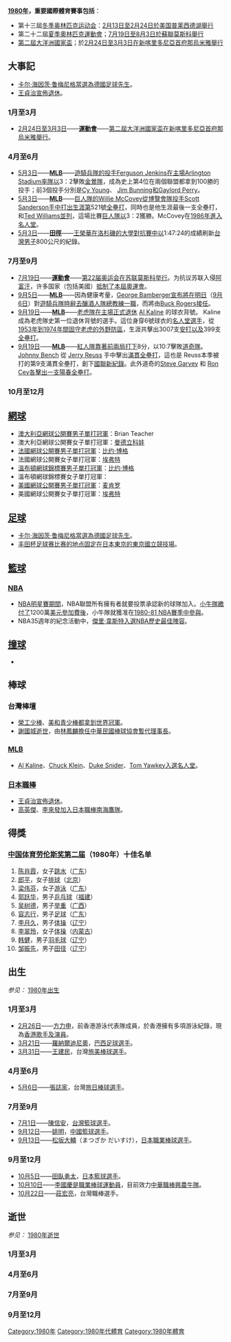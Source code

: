 **[1980年](../Page/1980年.md "wikilink")，重要國際體育賽事包括**：

  - 第十三屆[冬季奥林匹克运动会](../Page/1980年冬季奧林匹克運動會.md "wikilink")：[2月13日至](../Page/2月13日.md "wikilink")[2月24日於](../Page/2月24日.md "wikilink")[美国](../Page/美国.md "wikilink")[普莱西德湖舉行](../Page/普莱西德湖.md "wikilink")
  - 第二十二屆[夏季奧林匹克運動會](../Page/1980年夏季奧林匹克運動會.md "wikilink")；[7月19日至](../Page/7月19日.md "wikilink")[8月3日於](../Page/8月3日.md "wikilink")[蘇聯](../Page/蘇聯.md "wikilink")[莫斯科舉行](../Page/莫斯科.md "wikilink")
  - [第二屆大洋洲國家盃](../Page/第二屆大洋洲國家盃.md "wikilink")；於[2月24日至](../Page/2月24日.md "wikilink")[3月3日在](../Page/3月3日.md "wikilink")[新喀里多尼亞首府](../Page/新喀里多尼亞.md "wikilink")[那烏米雅舉行](../Page/那烏米雅.md "wikilink")

## 大事記

  - [卡尔·海因茨·鲁梅尼格當選為](../Page/卡尔·海因茨·鲁梅尼格.md "wikilink")[德國足球先生](../Page/德國足球先生.md "wikilink")。
  - [王貞治宣佈](../Page/王貞治.md "wikilink")[退休](../Page/退休.md "wikilink")。

### 1月至3月

  - [2月24日至](../Page/2月24日.md "wikilink")[3月3日](../Page/3月3日.md "wikilink")——**[運動會](../Page/運動會.md "wikilink")**——[第二屆大洋洲國家盃在](../Page/第二屆大洋洲國家盃.md "wikilink")[新喀里多尼亞首府](../Page/新喀里多尼亞.md "wikilink")[那烏米雅舉行](../Page/那烏米雅.md "wikilink")。

### 4月至6月

  - [5月3日](../Page/5月3日.md "wikilink")——**[MLB](../Page/MLB.md "wikilink")**——[遊騎兵隊的](../Page/遊騎兵隊.md "wikilink")[投手](../Page/投手.md "wikilink")[Ferguson
    Jenkins在主場](../Page/Ferguson_Jenkins.md "wikilink")[Arlington
    Stadium率隊以](../Page/Arlington_Stadium.md "wikilink")3：2擊敗[金鶯隊](../Page/金鶯隊.md "wikilink")，成為史上第4位在兩個聯盟都拿到100勝的投手；前3個投手分別是[Cy
    Young](../Page/Cy_Young.md "wikilink")、 [Jim
    Bunning和](../Page/Jim_Bunning.md "wikilink")[Gaylord
    Perry](../Page/Gaylord_Perry.md "wikilink")。
  - [5月3日](../Page/5月3日.md "wikilink")——**[MLB](../Page/MLB.md "wikilink")**——[巨人隊的](../Page/巨人隊.md "wikilink")[Willie
    McCovey從](../Page/Willie_McCovey.md "wikilink")[博覽會隊](../Page/博覽會隊.md "wikilink")[投手](../Page/投手.md "wikilink")[Scott
    Sanderson手中打出生涯第](../Page/Scott_Sanderson.md "wikilink")521號[全壘打](../Page/全壘打.md "wikilink")，同時也是他生涯最後一支全壘打，和[Ted
    Williams並列](../Page/Ted_Williams.md "wikilink")，這場比賽[巨人隊以](../Page/巨人隊.md "wikilink")3：2獲勝。McCovey在[1986年進入](../Page/1986年.md "wikilink")[名人堂](../Page/名人堂.md "wikilink")。
  - [5月3日](../Page/5月3日.md "wikilink")——**[田徑](../Page/田徑.md "wikilink")**——[王榮華在](../Page/王榮華.md "wikilink")[洛杉磯的大學對抗賽中以](../Page/洛杉磯.md "wikilink")1:47:24的成績刷新[台灣男子](../Page/台灣.md "wikilink")800公尺的紀錄。

### 7月至9月

  - [7月19日](../Page/7月19日.md "wikilink")——**[運動會](../Page/運動會.md "wikilink")**——[第22届奥运会在](../Page/1980年夏季奥林匹克运动会.md "wikilink")[苏联](../Page/苏联.md "wikilink")[莫斯科举行](../Page/莫斯科.md "wikilink")。为抗议苏联入侵[阿富汗](../Page/阿富汗.md "wikilink")，许多国家（包括美國）[抵制了本屆奧運會](../Page/抵制.md "wikilink")。
  - [9月5日](../Page/9月5日.md "wikilink")——**[MLB](../Page/MLB.md "wikilink")**——因為健康考量，[George
    Bamberger宣布將在明日](../Page/George_Bamberger.md "wikilink")（[9月6日](../Page/9月6日.md "wikilink")）對[遊騎兵隊時辭去](../Page/遊騎兵隊.md "wikilink")[釀酒人隊總教練一職](../Page/釀酒人隊.md "wikilink")，而將由[Buck
    Rogers接任](../Page/Buck_Rogers.md "wikilink")。
  - [9月19日](../Page/9月19日.md "wikilink")——**[MLB](../Page/MLB.md "wikilink")**——[老虎隊在主場正式退休](../Page/老虎隊.md "wikilink")
    [Al Kaline](../Page/Al_Kaline.md "wikilink") 的球衣背號。 Kaline
    成為老虎隊史第一位退休背號的選手。這位身穿6號球衣的[名人堂選手](../Page/名人堂.md "wikilink")，從[1953年到](../Page/1953年.md "wikilink")[1974年間固守老虎的](../Page/1974年.md "wikilink")[外野防區](../Page/外野.md "wikilink")，生涯共擊出3007支[安打以及](../Page/安打.md "wikilink")399支[全壘打](../Page/全壘打.md "wikilink")。
  - [9月19日](../Page/9月19日.md "wikilink")——**[MLB](../Page/MLB.md "wikilink")**——[紅人隊靠著前兩局打下](../Page/紅人隊.md "wikilink")8分，以10:7擊敗[道奇隊](../Page/道奇隊.md "wikilink")。
    [Johnny Bench](../Page/Johnny_Bench.md "wikilink") 從 [Jerry
    Reuss](../Page/Jerry_Reuss.md "wikilink")
    手中擊出[滿貫全壘打](../Page/滿貫全壘打.md "wikilink")，這也是
    Reuss本季被打的第9支滿貫全壘打，創下[國聯新紀錄](../Page/國聯.md "wikilink")。此外道奇的[Steve
    Garvey](../Page/Steve_Garvey.md "wikilink") 和 [Ron
    Cey各擊出一支](../Page/Ron_Cey.md "wikilink")[陽春全壘打](../Page/陽春全壘打.md "wikilink")。

### 10月至12月

## [網球](../Page/網球.md "wikilink")

  - [澳大利亞網球公開賽男子單打冠軍](../Page/澳大利亞網球公開賽.md "wikilink")：Brian Teacher
  - 澳大利亞網球公開賽女子單打冠軍：[曼德立科娃](../Page/曼德立科娃.md "wikilink")
  - [法國網球公開賽男子單打冠軍](../Page/法國網球公開賽.md "wikilink")：[比约·博格](../Page/比约·博格.md "wikilink")
  - 法國網球公開賽女子單打冠軍：[埃弗特](../Page/埃弗特.md "wikilink")
  - [溫布頓網球錦標賽男子單打冠軍](../Page/溫布頓網球錦標賽.md "wikilink")：[比约·博格](../Page/比约·博格.md "wikilink")
  - 溫布頓網球錦標賽女子單打冠軍：
  - [美國網球公開賽男子單打冠軍](../Page/美國網球公開賽.md "wikilink")：[麦肯罗](../Page/約翰·麥肯羅.md "wikilink")
  - 美國網球公開賽女子單打冠軍：[埃弗特](../Page/埃弗特.md "wikilink")

## [足球](../Page/足球.md "wikilink")

  - [卡尔·海因茨·鲁梅尼格當選為](../Page/卡尔·海因茨·鲁梅尼格.md "wikilink")[德國足球先生](../Page/德國足球先生.md "wikilink")。
  - [丰田杯足球赛比赛的地点固定在](../Page/丰田杯足球赛.md "wikilink")[日本](../Page/日本.md "wikilink")[東京的](../Page/東京.md "wikilink")[東京國立競技場](../Page/東京國立競技場.md "wikilink")。

## [籃球](../Page/籃球.md "wikilink")

### [NBA](../Page/NBA.md "wikilink")

  - [NBA明星賽期間](../Page/NBA明星賽.md "wikilink")，NBA聯盟所有擁有者就要投票承認新的球隊加入。[小牛隊繳付了](../Page/小牛隊.md "wikilink")1200萬[美元參加費後](../Page/美元.md "wikilink")，小牛隊就獲准在[1980-81
    NBA賽季中參與](../Page/1980-81_NBA賽季.md "wikilink")。
  - NBA35週年的紀念活動中，[傑里·韋斯特入選NBA歷史最佳陣容](../Page/傑里·韋斯特.md "wikilink")。

## [撞球](../Page/撞球.md "wikilink")

  -
## 棒球

### 台灣棒壇

  - [榮工少棒](../Page/榮工少棒.md "wikilink")、[美和青少棒都拿到世界冠軍](../Page/美和青少棒.md "wikilink")。
  - [謝國城逝世](../Page/謝國城.md "wikilink")，由[林鳳麟擔任](../Page/林鳳麟.md "wikilink")[中華民國棒球協會暫代理事長](../Page/中華民國棒球協會.md "wikilink")。

### [MLB](../Page/MLB.md "wikilink")

  - [Al Kaline](../Page/Al_Kaline.md "wikilink")、[Chuck
    Klein](../Page/Chuck_Klein.md "wikilink")、[Duke
    Snider](../Page/Duke_Snider.md "wikilink")、[Tom
    Yawkey入選](../Page/Tom_Yawkey.md "wikilink")[名人堂](../Page/名人堂.md "wikilink")。

### [日本職棒](../Page/日本職棒.md "wikilink")

  - [王貞治宣佈](../Page/王貞治.md "wikilink")[退休](../Page/退休.md "wikilink")。
  - [高英傑](../Page/高英傑.md "wikilink")、[李來發加入](../Page/李來發.md "wikilink")[日本職棒](../Page/日本職棒.md "wikilink")[南海鷹隊](../Page/南海鷹隊.md "wikilink")。

## 得獎

### [中国体育劳伦斯奖第二届](../Page/中国体育劳伦斯奖.md "wikilink")（1980年）十佳名单

1.  [陈肖霞](../Page/陈肖霞.md "wikilink")，女子[跳水](../Page/跳水.md "wikilink")（[广东](../Page/广东.md "wikilink")）
2.  [郎平](../Page/郎平.md "wikilink")，女子[排球](../Page/排球.md "wikilink")（[北京](../Page/北京.md "wikilink")）
3.  [梁伟芬](../Page/梁伟芬.md "wikilink")，女子[游泳](../Page/游泳.md "wikilink")（[广东](../Page/广东.md "wikilink")）
4.  [郭跃华](../Page/郭跃华.md "wikilink")，男子[乒乓球](../Page/乒乓球.md "wikilink")（[福建](../Page/福建.md "wikilink")）
5.  [吴树德](../Page/吴树德.md "wikilink")，男子[举重](../Page/举重.md "wikilink")（[广西](../Page/广西.md "wikilink")）
6.  [容志行](../Page/容志行.md "wikilink")，男子[足球](../Page/足球.md "wikilink")（[广东](../Page/广东.md "wikilink")）
7.  [李月久](../Page/李月久.md "wikilink")，男子[体操](../Page/体操.md "wikilink")（[辽宁](../Page/辽宁.md "wikilink")）
8.  [李翠玲](../Page/李翠玲.md "wikilink")，女子[体操](../Page/体操.md "wikilink")（[内蒙古](../Page/内蒙古.md "wikilink")）
9.  [韩健](../Page/韩健.md "wikilink")，男子[羽毛球](../Page/羽毛球.md "wikilink")（[辽宁](../Page/辽宁.md "wikilink")）
10. [邹振先](../Page/邹振先.md "wikilink")，男子[田径](../Page/田径.md "wikilink")（[辽宁](../Page/辽宁.md "wikilink")）

## 出生

*参见：*
[1980年出生](https://zh.wikipedia.org/wiki/Category:1980年出生 "wikilink")

### 1月至3月

  - [2月26日](../Page/2月26日.md "wikilink")——[方力申](../Page/方力申.md "wikilink")，前香港游泳代表隊成員，於香港擁有多項游泳紀錄，現為[香港歌手及演員](../Page/香港.md "wikilink")。
  - [3月21日](../Page/3月21日.md "wikilink")——[羅納爾迪尼奧](../Page/羅納爾迪尼奧.md "wikilink")，[巴西](../Page/巴西.md "wikilink")[足球選手](../Page/足球.md "wikilink")。
  - [3月31日](../Page/3月31日.md "wikilink")——[王建民](../Page/王建民.md "wikilink")，台灣[旅美棒球選手](../Page/旅美棒球選手.md "wikilink")。

### 4月至6月

  - [5月6日](../Page/5月6日.md "wikilink")——[張誌家](../Page/張誌家.md "wikilink")，台灣[旅日棒球選手](../Page/旅日棒球選手.md "wikilink")。

### 7月至9月

  - [7月1日](../Page/7月1日.md "wikilink")——[陳信安](../Page/陳信安.md "wikilink")，[台灣](../Page/台灣.md "wikilink")[籃球選手](../Page/籃球.md "wikilink")。
  - [9月12日](../Page/9月12日.md "wikilink")——[姚明](../Page/姚明.md "wikilink")，[中國](../Page/中國.md "wikilink")[籃球選手](../Page/籃球.md "wikilink")。
  - [9月13日](../Page/9月13日.md "wikilink")——[松坂大輔](../Page/松坂大輔.md "wikilink")（まつざか
    だいすけ），[日本職業棒球選手](../Page/日本職業棒球選手.md "wikilink")。

### 9月至12月

  - [10月5日](../Page/10月5日.md "wikilink")——[田臥勇太](../Page/田臥勇太.md "wikilink")，[日本](../Page/日本.md "wikilink")[籃球選手](../Page/籃球.md "wikilink")。
  - [10月10日](../Page/10月10日.md "wikilink")——[李國慶是職業](../Page/李國慶.md "wikilink")[棒球運動員](../Page/棒球.md "wikilink")，目前效力[中華職棒](../Page/中華職棒.md "wikilink")[興農牛隊](../Page/興農牛隊.md "wikilink")。
  - [10月22日](../Page/10月22日.md "wikilink")——[莊宏亮](../Page/莊宏亮.md "wikilink")，台灣職棒選手。

## 逝世

*参见：*
[1980年逝世](https://zh.wikipedia.org/wiki/Category:1980年逝世 "wikilink")

### 1月至3月

### 4月至6月

### 7月至9月

### 9月至12月

[Category:1980年](https://zh.wikipedia.org/wiki/Category:1980年 "wikilink")
[Category:1980年代體育](https://zh.wikipedia.org/wiki/Category:1980年代體育 "wikilink")
[Category:1980年體育](https://zh.wikipedia.org/wiki/Category:1980年體育 "wikilink")